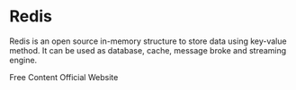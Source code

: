 # Redis

Redis is an open source in-memory structure to store data using key-value method. It can be used as database, cache, message broke and streaming engine.

<ResourceGroupTitle>Free Content</ResourceGroupTitle>
<BadgeLink colorScheme='yellow' badgeText='Read' href="https://redis.io/">Official Website</BadgeLink>
